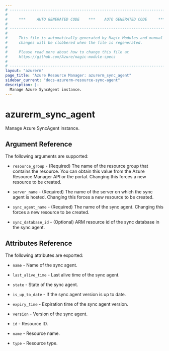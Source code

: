 ```yaml
---
# ----------------------------------------------------------------------------
#
#     ***     AUTO GENERATED CODE    ***    AUTO GENERATED CODE     ***
#
# ----------------------------------------------------------------------------
#
#     This file is automatically generated by Magic Modules and manual
#     changes will be clobbered when the file is regenerated.
#
#     Please read more about how to change this file at
#     https://github.com/Azure/magic-module-specs
#
# ----------------------------------------------------------------------------
layout: "azurerm"
page_title: "Azure Resource Manager: azurerm_sync_agent"
sidebar_current: "docs-azurerm-resource-sync-agent"
description: |-
  Manage Azure SyncAgent instance.
---
```


# azurerm_sync_agent

Manage Azure SyncAgent instance.


## Argument Reference

The following arguments are supported:

* `resource_group` - (Required) The name of the resource group that contains the resource. You can obtain this value from the Azure Resource Manager API or the portal. Changing this forces a new resource to be created.

* `server_name` - (Required) The name of the server on which the sync agent is hosted. Changing this forces a new resource to be created.

* `sync_agent_name` - (Required) The name of the sync agent. Changing this forces a new resource to be created.

* `sync_database_id` - (Optional) ARM resource id of the sync database in the sync agent.

## Attributes Reference

The following attributes are exported:

* `name` - Name of the sync agent.

* `last_alive_time` - Last alive time of the sync agent.

* `state` - State of the sync agent.

* `is_up_to_date` - If the sync agent version is up to date.

* `expiry_time` - Expiration time of the sync agent version.

* `version` - Version of the sync agent.

* `id` - Resource ID.

* `name` - Resource name.

* `type` - Resource type.
